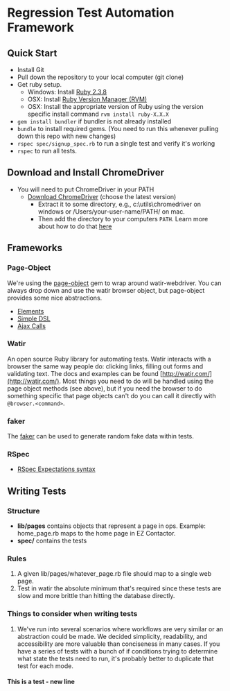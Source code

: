 # Regression Test Automation Framework

## Quick Start

* Install Git
* Pull down the repository to your local computer (git clone)
* Get ruby setup.  
  * Windows: Install [Ruby 2.3.8](https://s3.amazonaws.com/railsinstaller/Windows/railsinstaller-3.4.0.exe)
  * OSX: Install [Ruby Version Manager (RVM)](https://rvm.io/rvm/install)
  * OSX: Install the appropriate version of Ruby using the version specific install command `rvm install ruby-X.X.X`
* `gem install bundler` if bundler is not already installed
* `bundle` to install required gems.  (You need to run this whenever pulling down this repo with new changes)
* `rspec spec/signup_spec.rb` to run a single test and verify it's working
* `rspec` to run all tests.

## Download and Install ChromeDriver

* You will need to put ChromeDriver in your PATH
  * [Download ChromeDriver](http://chromedriver.chromium.org/downloads) (choose the latest version)
    * Extract it to some directory, e.g., c:\utils\chromedriver on windows or /Users/your-user-name/PATH/ on mac.
    * Then add the directory to your computers `PATH`. Learn more about how to do that [here](https://gist.github.com/nex3/c395b2f8fd4b02068be37c961301caa7)

## Frameworks

### Page-Object

We're using the [page-object](https://github.com/cheezy/page-object) gem to wrap around watir-webdriver.  You can always drop down and use the watir browser object, but page-object provides some nice abstractions.

* [Elements](https://github.com/cheezy/page-object/wiki/Elements)
* [Simple DSL](https://github.com/cheezy/page-object/wiki/Simple-DSL)
* [Ajax Calls](https://github.com/cheezy/page-object/wiki/Ajax-Calls)

### Watir

An open source Ruby library for automating tests. Watir interacts with a browser the same way people do: clicking links, filling out forms and validating text. The docs and examples can be found [http://watir.com/](http://watir.com/). Most things you need to do will be handled using the page object methods (see above), but if you need the browser to do something specific that page objects can't do you can call it directly with `@browser.<command>`.

### faker

The [faker](https://github.com/stympy/faker) can be used to generate random fake data within tests.

### RSpec

* [RSpec Expectations syntax](https://www.relishapp.com/rspec/rspec-expectations/docs/built-in-matchers)

## Writing Tests

### Structure

* **lib/pages** contains objects that represent a page in ops.  Example: home_page.rb maps to the home page in EZ Contactor.
* **spec/** contains the tests

### Rules

1. A given lib/pages/whatever_page.rb file should map to a single web page.
1. Test in watir the absolute minimum that's required since these tests are slow and more brittle than hitting the database directly.

### Things to consider when writing tests

1. We've run into several scenarios where workflows are very similar or an abstraction could be made. We decided simplicity, readability, and accessibility are more valuable than conciseness in many cases. If you have a series of tests with a bunch of if conditions trying to determine what state the tests need to run, it's probably better to duplicate that test for each mode.

#### This is a test - new line
